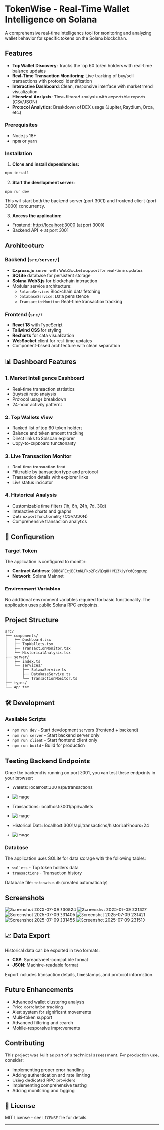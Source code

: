 #  TokenWise - Real-Time Wallet Intelligence on Solana

A comprehensive real-time intelligence tool for monitoring and analyzing wallet behavior for specific tokens on the Solana blockchain.

##  Features

- **Top Wallet Discovery**: Tracks the top 60 token holders with real-time balance updates
- **Real-Time Transaction Monitoring**: Live tracking of buy/sell transactions with protocol identification
- **Interactive Dashboard**: Clean, responsive interface with market trend visualization
- **Historical Analysis**: Time-filtered analysis with exportable reports (CSV/JSON)
- **Protocol Analytics**: Breakdown of DEX usage (Jupiter, Raydium, Orca, etc.)


### Prerequisites

- Node.js 18+ 
- npm or yarn

### Installation

1. **Clone and install dependencies:**
```bash
npm install
```

2. **Start the development server:**
```bash
npm run dev
```

This will start both the backend server (port 3001) and frontend client (port 3000) concurrently.

3. **Access the application:**
- Frontend: [http://localhost:3000](http://localhost:3000/) (at port 3000)
- Backend API -> at port 3001

##  Architecture

### Backend (`src/server/`)
- **Express.js** server with WebSocket support for real-time updates
- **SQLite** database for persistent storage
- **Solana Web3.js** for blockchain interaction
- Modular service architecture:
  - `SolanaService`: Blockchain data fetching
  - `DatabaseService`: Data persistence
  - `TransactionMonitor`: Real-time transaction tracking

### Frontend (`src/`)
- **React 18** with TypeScript
- **Tailwind CSS** for styling
- **Recharts** for data visualization
- **WebSocket** client for real-time updates
- Component-based architecture with clean separation

## 📊 Dashboard Features

### 1. Market Intelligence Dashboard
- Real-time transaction statistics
- Buy/sell ratio analysis
- Protocol usage breakdown
- 24-hour activity patterns

### 2. Top Wallets View
- Ranked list of top 60 token holders
- Balance and token amount tracking
- Direct links to Solscan explorer
- Copy-to-clipboard functionality

### 3. Live Transaction Monitor
- Real-time transaction feed
- Filterable by transaction type and protocol
- Transaction details with explorer links
- Live status indicator

### 4. Historical Analysis
- Customizable time filters (1h, 6h, 24h, 7d, 30d)
- Interactive charts and graphs
- Data export functionality (CSV/JSON)
- Comprehensive transaction analytics

## 🔧 Configuration

### Target Token
The application is configured to monitor:
- **Contract Address**: `9BB6NFEcjBCtnNLFko2FqVQBq8HHM13kCyYcdQbgpump`
- **Network**: Solana Mainnet

### Environment Variables
No additional environment variables required for basic functionality. The application uses public Solana RPC endpoints.

##  Project Structure

```
src/
├── components/           
│   ├── Dashboard.tsx     
│   ├── TopWallets.tsx    
│   ├── TransactionMonitor.tsx  
│   └── HistoricalAnalysis.tsx  
├── server/             
│   ├── index.ts         
│   └── services/        
│       ├── SolanaService.ts     
│       ├── DatabaseService.ts   
│       └── TransactionMonitor.ts 
├── types/               
└── App.tsx            
```

## 🛠️ Development

### Available Scripts

- `npm run dev` - Start development servers (frontend + backend)
- `npm run server` - Start backend server only
- `npm run client` - Start frontend client only
- `npm run build` - Build for production

## Testing Backend Endpoints

Once the backend is running on port 3001, you can test these endpoints in your browser:

- Wallets: localhost:3001/api/transactions
- ![image](https://github.com/user-attachments/assets/13335f47-e307-4a5d-96ba-cfb31a3c13e7)

- Transactions: localhost:3001/api/wallets
- ![image](https://github.com/user-attachments/assets/92060773-0737-4606-9a3b-e8ed613ee7db)

- Historical Data: localhost:3001/api/transactions/historical?hours=24
- ![image](https://github.com/user-attachments/assets/78bd4314-3772-4c39-a27f-0f7711131abb)


### Database

The application uses SQLite for data storage with the following tables:
- `wallets` - Top token holders data
- `transactions` - Transaction history

Database file: `tokenwise.db` (created automatically)

## Screenshots 
![Screenshot 2025-07-09 230824](https://github.com/user-attachments/assets/f2aba4d3-dda3-42c7-aa26-16c055f6ac2e)
![Screenshot 2025-07-09 231327](https://github.com/user-attachments/assets/f44dd3e0-12e1-4cb7-b10d-eecb371592b7)
![Screenshot 2025-07-09 231405](https://github.com/user-attachments/assets/91e0cdfd-9ec7-4025-b7a8-7b7acfea7e79)
![Screenshot 2025-07-09 231421](https://github.com/user-attachments/assets/da622b7c-900f-47c0-868e-a2cddd28effa)
![Screenshot 2025-07-09 231455](https://github.com/user-attachments/assets/79ff150b-4c0f-4420-8025-d791968d886f)
![Screenshot 2025-07-09 231510](https://github.com/user-attachments/assets/8670e907-0d46-4eaf-9594-cddac01724ee)



## 📈 Data Export

Historical data can be exported in two formats:
- **CSV**: Spreadsheet-compatible format
- **JSON**: Machine-readable format

Export includes transaction details, timestamps, and protocol information.

## Future Enhancements

- Advanced wallet clustering analysis
- Price correlation tracking
- Alert system for significant movements
- Multi-token support
- Advanced filtering and search
- Mobile-responsive improvements

## Contributing

This project was built as part of a technical assessment. For production use, consider:
- Implementing proper error handling
- Adding authentication and rate limiting
- Using dedicated RPC providers
- Implementing comprehensive testing
- Adding monitoring and logging

## 📄 License

MIT License - see `LICENSE` file for details.

---
